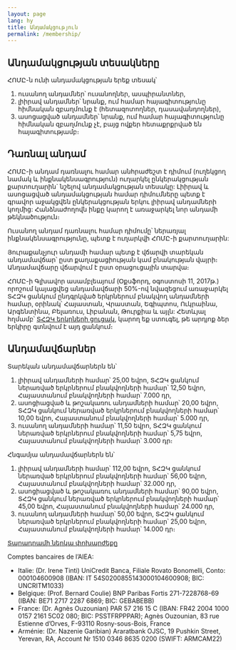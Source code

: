 ```yaml
---
layout: page
lang: hy
title: Անդամակցություն
permalink: /membership/
---
```


## Անդամակցության տեսակները

ՀՈՄԸ-ն ունի անդամակցության երեք տեսակ՝

1. ուսանող անդամներ՝ ուսանողներ, ասպիրանտներ,
2. լիիրավ անդամներ՝ նրանք, ում համար հայագիտությունը հիմնական զբաղմունք է (հետազոտողներ, դասավանդողներ),
3. ասոցացված անդամներ՝ նրանք, ում համար հայագիտությունը հիմնական զբաղմունք չէ, բայց ովքեր հետաքրքրված են հայագիտությամբ։


## Դառնալ անդամ

ՀՈՄԸ-ի անդամ դառնալու համար անհրաժեշտ է դիմում (ուղեկցող նամակ և ինքնակենսագրություն) ուղարկել ընկերակցության քարտուղարին` նշելով անդամակցության տեսակը: Լիիրավ և ասոցացված անդամակցության համար դիմումները պետք է գրավոր աջակցվեն ընկերակցության երկու լիիրավ անդամների կողմից: Հանձնաժողովն ինքը կարող է առաջարկել նոր անդամի թեկնածություն։

Ուսանող անդամ դառնալու համար դիմումը՝ ներառյալ ինքնակենսագրությունը, պետք է ուղարկվի ՀՈՄԸ-ի քարտուղարին:

Յուրաքանչյուր անդամի համար պետք է վճարվի տարեկան անդամավճար՝ ըստ քաղաքացիության կամ բնակության վայրի։ Անդամավճարը վճարվում է ըստ օրացուցային տարվա։

ՀՈՄԸ-ի Գլխավոր ասամբլեայում (Օքսֆորդ, օգոստոսի 11, 2017թ.) որոշում կայացվեց անդամավճարի 50%-ով նվազեցում առաջարկել ՏՀԶԿ ցանկում ընդգրկված երկրներում բնակվող անդամների համար, օրինակ՝ Հայաստան, Վրաստան, Եգիպտոս, Ուկրաինա, Արգենտինա, Բելառուս, Լիբանան, Թուրքիա և այլն: Հետևյալ հղմամբ՝ [ՏՀԶԿ երկրների ցուցակ](https://www.oecd.org/dac/financing-sustainable-development/development-finance-standards/DAC-List-ODA-Recipients-for-reporting-2021-flows.pdf), կարող եք ստուգել, թե արդյոք ձեր երկիրը գտնվում է այդ ցանկում։ 

## Անդամավճարներ

Տարեկան անդամավճարներն են՝

1. լիիրավ անդամների համար՝ 25,00 եվրո, ՏՀԶԿ ցանկում ներառված երկրներում բնակվողների համար՝ 12,50 եվրո, Հայաստանում բնակվողների համար՝ 7.000 դր,
2. ասոցիացված և թոշակառու անդամների համար՝ 20,00 եվրո, ՏՀԶԿ ցանկում ներառված երկրներում բնակվողների համար՝ 10,00 եվրո, Հայաստանում բնակվողների համար՝ 5.000 դր,
3. ուսանող անդամների համար՝ 11,50 եվրո, ՏՀԶԿ ցանկում ներառված երկրներում բնակվողների համար՝ 5,75 եվրո, Հայաստանում բնակվողների համար՝ 3.000 դր։

Հնգամյա անդամավճարներն են՝

1. լիիրավ անդամների համար՝ 112,00 եվրո, ՏՀԶԿ ցանկում ներառված երկրներում բնակվողների համար՝ 56,00 եվրո, Հայաստանում բնակվողների համար՝ 32.000 դր,
2. ասոցիացված և թոշակառու անդամների համար՝ 90,00 եվրո, ՏՀԶԿ ցանկում ներառված երկրներում բնակվողների համար՝ 45,00 եվրո, Հայաստանում բնակվողների համար՝ 24.000 դր,
3. ուսանող անդամների համար՝ 50,00 եվրո, ՏՀԶԿ ցանկում ներառված երկրներում բնակվողների համար՝ 25,00 եվրո, Հայաստանում բնակվողների համար՝ 14.000 դր։

[Տարադրամի ներկա փոխարժեքը](https://www.xe.com/fr/)

Comptes bancaires de l’AIEA:

- Italie: (Dr. Irene Tinti) UniCredit Banca, Filiale Rovato Bonomelli, Conto: 000104600908 (IBAN: IT 54S0200855143000104600908; BIC: UNCRITM1033)
- Belgique: (Prof. Bernard Coulie) BNP Paribas Fortis 271-7228768-69 (IBAN: BE71 2717 2287 6869; BIC: GEBABEBB)
- France: (Dr. Agnès Ouzounian) PAR 57 216 15 C (IBAN: FR42 2004 1000 0157 2161 5C02 080; BIC: PSSTFRPPPAR); Agnès Ouzounian, 83 rue Estienne d’Orves, F-93110 Rosny-sous-Bois, France
- Arménie: (Dr. Nazenie Garibian) Araratbank OJSC, 19 Pushkin Street, Yerevan, RA, Account Nr 1510 0346 8635 0200 (SWIFT: ARMCAM22)
